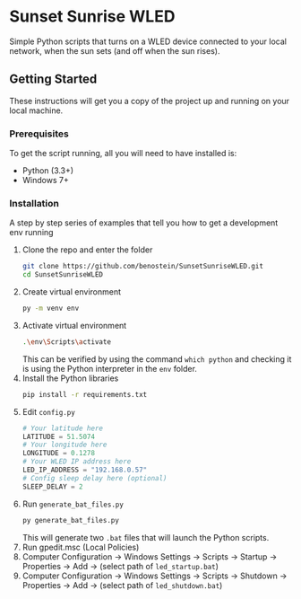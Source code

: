 # Sunset Sunrise WLED

Simple Python scripts that turns on a WLED device connected to your local network, when the sun sets (and off when the sun rises).

## Getting Started

These instructions will get you a copy of the project up and running on your local machine.

### Prerequisites

To get the script running, all you will need to have installed is:

* Python (3.3+)
* Windows 7+

### Installation

A step by step series of examples that tell you how to get a development env running

1. Clone the repo and enter the folder
   ```sh
   git clone https://github.com/benostein/SunsetSunriseWLED.git
   cd SunsetSunriseWLED
   ```
2. Create virtual environment
   ```sh
   py -m venv env
   ```
3. Activate virtual environment
   ```sh
   .\env\Scripts\activate
   ```
   This can be verified by using the command ``which python`` and checking it is using the Python interpreter in the ``env`` folder.
4. Install the Python libraries
   ```sh
   pip install -r requirements.txt
   ```
5. Edit ``config.py``
   ```python
   # Your latitude here
   LATITUDE = 51.5074
   # Your longitude here
   LONGITUDE = 0.1278
   # Your WLED IP address here
   LED_IP_ADDRESS = "192.168.0.57"
   # Config sleep delay here (optional)
   SLEEP_DELAY = 2
   ```
6. Run ``generate_bat_files.py``
   ```sh
   py generate_bat_files.py
   ```
   This will generate two ``.bat`` files that will launch the Python scripts.
7. Run gpedit.msc (Local Policies)
8. Computer Configuration -> Windows Settings -> Scripts -> Startup -> Properties -> Add -> (select path of ``led_startup.bat``)
9. Computer Configuration -> Windows Settings -> Scripts -> Shutdown -> Properties -> Add -> (select path of ``led_shutdown.bat``)